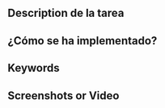 ## Description de la tarea

<!-- Descripción sobre lo que se pide en la tarea -->

## ¿Cómo se ha implementado?

<!-- Estructura de clases, patrones: MVVM, etc.  -->

## Keywords

<!-- Palabras relacionadas con los conceptos vistos -->

## Screenshots or Video

<!-- Captura de pantalla de la consola -->
 <!-- git rm --chache nombrefila-->